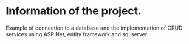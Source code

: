 # Information of the project.
Example of connection to a database and the implementation of CRUD services using ASP.Net, entity framework and sql server.  

